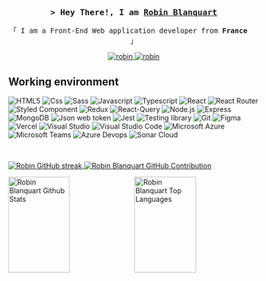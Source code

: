 <!-- Intro  -->
<h3 align="center" background="red">
        <samp>&gt; Hey There!, I am
                <b><a target="_blank" href="">Robin Blanquart</a></b>
        </samp>
</h3>


<p align="center"> 
  <samp>
    「 I am a Front-End Web application developer from <b>France <img src="https://cdn-icons-png.flaticon.com/512/197/197560.png" width="13"/></b> 」
    <br>
  </samp>
</p>

<p align="center">
 <a href="" target="blank">
  <img src="https://img.shields.io/badge/Website-DC143C?style=for-the-badge&logo=medium&logoColor=white" alt="robin" />
 </a>
 <a href="https://www.linkedin.com/in/robin-blanquart-44107122b/" target="_blank">
  <img src="https://img.shields.io/badge/LinkedIn-0077B5?style=for-the-badge&logo=linkedin&logoColor=white" alt="robin"/>
 </a>
</p>

## Working environment
<p>
  <img alt="HTML5" src="https://img.shields.io/badge/HTML5-E34F26?style=for-the-badge&logo=html5&logoColor=white" />
  <img alt="Css" src="https://img.shields.io/badge/CSS3-1572B6?style=for-the-badge&logo=css3&logoColor=white" />
  <img alt="Sass" src="https://img.shields.io/badge/Sass-CC6699?style=for-the-badge&logo=sass&logoColor=white" />
  <img alt="Javascript" src="https://img.shields.io/badge/JavaScript-F7DF1E?style=for-the-badge&logo=javascript&logoColor=black" />
  <img alt="Typescript" src="https://img.shields.io/badge/TypeScript-007ACC?style=for-the-badge&logo=typescript&logoColor=white" />
  <img alt="React" src="https://img.shields.io/badge/React-20232A?style=for-the-badge&logo=react&logoColor=61DAFB" />
  <img alt="React Router" src="https://img.shields.io/badge/React_Router-CA4245?style=for-the-badge&logo=react-router&logoColor=white" />
  <img alt="Styled Component" src="https://img.shields.io/badge/styled--components-DB7093?style=for-the-badge&logo=styled-components&logoColor=white" />
  <img alt="Redux" src="https://img.shields.io/badge/Redux-593D88?style=for-the-badge&logo=redux&logoColor=white" />
  <img alt="React-Query" src="https://img.shields.io/badge/React_Query-F24E1E?style=for-the-badge&logo=react-query&logoColor=white" />
  <img alt="Node.js" src="https://img.shields.io/badge/Node.js-43853D?style=for-the-badge&logo=node.js&logoColor=white" />
  <img alt="Express" src="https://img.shields.io/badge/Express.js-404D59?style=for-the-badge" />
  <img alt="MongoDB" src="https://img.shields.io/badge/MongoDB-4EA94B?style=for-the-badge&logo=mongodb&logoColor=white" />
  <img alt="Json web token" src="https://img.shields.io/badge/json%20web%20tokens-323330?style=for-the-badge&logo=json-web-tokens&logoColor=pink" />
  <img alt="Jest" src="https://img.shields.io/badge/Jest-323330?style=for-the-badge&logo=Jest&logoColor=white" />
  <img alt="Testing library" src="https://img.shields.io/badge/testing%20library-323330?style=for-the-badge&logo=testing-library&logoColor=red" />
  <img alt="Git" src="https://img.shields.io/badge/GIT-E44C30?style=for-the-badge&logo=git&logoColor=white" />
  <img alt="Figma" src="https://img.shields.io/badge/Figma-F24E1E?style=for-the-badge&logo=figma&logoColor=white" />
  <img alt="Vercel" src="https://img.shields.io/badge/Vercel-000000?style=for-the-badge&logo=vercel&logoColor=white" />
  <img alt="Visual Studio" src="https://img.shields.io/badge/Visual_Studio-5C2D91?style=for-the-badge&logo=visual%20studio&logoColor=white" />
  <img alt="Visual Studio Code" src="https://img.shields.io/badge/Visual_Studio_Code-0078D4?style=for-the-badge&logo=visual%20studio%20code&logoColor=white" />
  <img alt="Microsoft Azure" src="https://img.shields.io/badge/Microsoft_Azure-0089D6?style=for-the-badge&logo=microsoft-azure&logoColor=white" />
  <img alt="Microsoft Teams" src="https://img.shields.io/badge/Microsoft_Teams-6264A7?style=for-the-badge&logo=microsoft-teams&logoColor=white" />
  <img alt="Azure Devops" src="https://img.shields.io/badge/Azure_DevOps-0078D7?style=for-the-badge&logo=azure-devops&logoColor=white" />
  <img alt="Sonar Cloud" src="https://img.shields.io/badge/Sonar%20cloud-F3702A?style=for-the-badge&logo=sonarcloud&logoColor=white" />
</p>
<br/>

<p align="left">
  <a href="https://github.com/R0BIN0">
    <img src="https://github-readme-streak-stats.herokuapp.com/?user=R0BIN0&theme=radical&border=7F3FBF&background=0D1117" alt="Robin GitHub streak"/>
  </a>
    <a href="https://github.com/R0BIN0">
    <img src="https://github-profile-summary-cards.vercel.app/api/cards/profile-details?username=R0BIN0&theme=radical" alt="Robin Blanquart GitHub Contribution"/>
  </a>
</p>


<a> 
    <a href="https://github.com/R0BIN0"><img alt="Robin Blanquart Github Stats" src="https://denvercoder1-github-readme-stats.vercel.app/api?username=R0BIN0&show_icons=true&count_private=true&theme=react&border_color=7F3FBF&bg_color=0D1117&title_color=F85D7F&icon_color=F8D866" height="192px" width="49.5%"/></a>
  <a href="https://github.com/R0BIN0"><img alt="Robin Blanquart Top Languages" src="https://denvercoder1-github-readme-stats.vercel.app/api/top-langs/?username=R0BIN0&langs_count=8&layout=compact&theme=react&border_color=7F3FBF&bg_color=0D1117&title_color=F85D7F&icon_color=F8D866" height="192px" width="49.5%"/></a>
  <br/>
</a>
